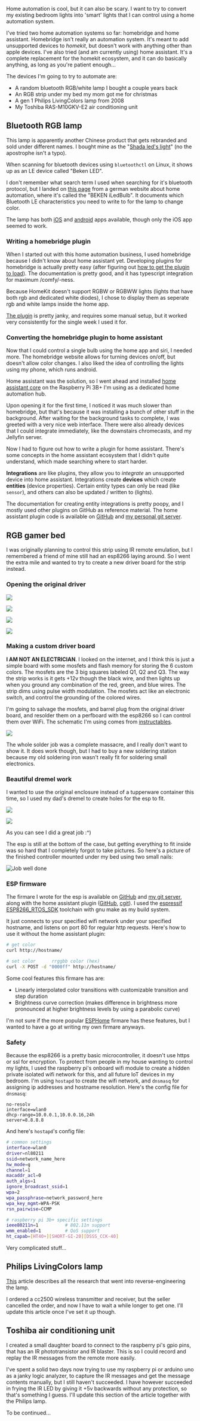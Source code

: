 [meta]: <title> (My home automation adventure)
[meta]: <subtitle> (How to make your house a shitty utopia)
[meta]: <author> (Loek)
[meta]: <date> (August 17 2021)
[meta]: <tags> (home automation, raspberry pi, esp8266, cc2500, microcontrollers, software, hardware, hacking)
[meta]: <cover> (/img/homeauto.png)

Home automation is cool, but it can also be scary. I want to try to convert my
existing bedroom lights into 'smart' lights that I can control using a home
automation system.

I've tried two home automation systems so far: homebridge and home assistant.
Homebridge isn't really an automation system. It's meant to add unsupported
devices to *homekit*, but doesn't work with anything other than apple devices.
I've also tried (and am currently using) home assistant. It's a complete
replacement for the homekit ecosystem, and it can do basically anything, as
long as you're patient enough...

The devices I'm going to try to automate are:

- A random bluetooth RGB/white lamp I bought a couple years back
- An RGB strip under my bed my mom got me for christmas
- A gen 1 Philips LivingColors lamp from 2008
- My Toshiba RAS-M10GKV-E2 air conditioning unit

## Bluetooth RGB lamp

This lamp is apparently another Chinese product that gets rebranded and sold
under different names. I bought mine as the "[Shada led's
light](http://leds-lightpro.com/node/4368)" (no the apostrophe isn't a typo).

When scanning for bluetooth devices using `bluetoothctl` on Linux, it shows up
as an LE device called "Beken LED".

I don't remember what search term I used when searching for it's bluetooth
protocol, but I landed on [this page](https://wiki.fhem.de/wiki/BEKEN_iLedBlub)
from a german website about home automation, where it's called the "BEKEN
iLedBulb". It documents which Bluetooth LE characteristics you need to write to
for the lamp to change color.

The lamp has both [iOS](https://apps.apple.com/us/app/leds-light/id1058642950)
and
[android](https://play.google.com/store/apps/details?id=com.shada.ledslight&hl=en_US&gl=US)
apps available, though only the iOS app seemed to work.

### Writing a homebridge plugin

When I started out with this home automation business, I used homebridge
because I didn't know about home assistant yet. Developing plugins for
homebridge is actually pretty easy (after figuring out [how to get the plugin
to load](https://github.com/homebridge/homebridge/issues/2958)). The
documentation is pretty good, and it has typescript integration for maximum
/comfy/-ness.

Because HomeKit doesn't support RGBW or RGBWW lights (lights that have both rgb
and dedicated white diodes), I chose to display them as seperate rgb and white
lamps inside the home app.

[The plugin](https://www.npmjs.com/package/homebridge-beken) is pretty janky,
and requires some manual setup, but it worked very consistently for the single
week I used it for.

### Converting the homebridge plugin to home assistant

Now that I could control a single bulb using the home app and siri, I needed
more. The homebridge website allows for turning devices on/off, but doesn't
allow color changes. I also liked the idea of controlling the lights using my
phone, which runs android.

Home assistant was the solution, so I went ahead and installed [home assistant
core](https://www.home-assistant.io/installation/linux#install-home-assistant-core)
on the Raspberry Pi 3B+ I'm using as a dedicated home automation hub.

Upon opening it for the first time, I noticed it was much slower than
homebridge, but that's because it was installing a bunch of other stuff in the
background. After waiting for the background tasks to complete, I was greeted
with a very nice web interface. There were also already devices that I could
integrate immediately, like the downstairs chromecasts, and my Jellyfin server.

Now I had to figure out how to write a plugin for home assistant. There's some
concepts in the home assistant ecosystem that I didn't quite understand, which
made searching where to start harder. 

**Integrations** are like plugins, they allow you to *integrate* an unsupported
device into home assistant. Integrations create **devices** which create
**entities** (device properties). Certain entity types can only be read (like
`sensor`), and others can also be updated / written to (lights).

The documentation for creating entity integrations is pretty poopy, and I
mostly used other plugins on GitHub as reference material. The home assistant
plugin code is available on
[GitHub](https://github.com/lonkaars/homeassistant-beken) and [my personal git
server](https://git.pipeframe.xyz/lonkaars/homeassistant-beken/about).

## RGB gamer bed

I was originally planning to control this strip using IR remote emulation, but
I remembered a friend of mine still had an esp8266 laying around. So I went the
extra mile and wanted to try to create a new driver board for the strip
instead.

### Opening the original driver

![](/img/homeauto/controller_original.jpg)

![](/img/homeauto/opening_controller.jpg)

![](/img/homeauto/open_controller.jpg)

![](/img/homeauto/controller_board.jpg)

### Making a custom driver board

**I AM NOT AN ELECTRICIAN**. I looked on the internet, and I think this is just
a simple board with some mosfets and flash memory for storing the 6 custom
colors. The mosfets are the 3 big squares labeled Q1, Q2 and Q3. The way the
strip works is it gets +12v though the black wire, and then lights up when you
ground any combination of the red, green, and blue wires. The strip dims using
pulse width modulation. The mosfets act like an electronic switch, and control
the grounding of the colored wires.

I'm going to salvage the mosfets, and barrel plug from the original driver
board, and resolder them on a perfboard with the esp8266 so I can control them
over WiFi. The schematic I'm using comes from
[instructables](https://www.instructables.com/WiFi-Controlled-RGB-LED-Strip-With-ESP8266/).

![](/img/homeauto/schematic.png)

The whole solder job was a complete massacre, and I really don't want to show
it. It does work though, but I had to buy a new soldering station because my
old soldering iron wasn't really fit for soldering small electronics.

### Beautiful dremel work

I wanted to use the original enclosure instead of a tupperware container this
time, so I used my dad's dremel to create holes for the esp to fit.

![](/img/homeauto/shittydremel.png)

![](/img/homeauto/espfit.png)

As you can see I did a great job :^)

The esp is still at the bottom of the case, but getting everything to fit
inside was so hard that I completely forgot to take pictures. So here's a
picture of the finished controller mounted under my bed using two small nails:

![Job well done](/img/homeauto/finishedcontroller.png)

### ESP firmware

The firmare I wrote for the esp is available on
[GitHub](https://github.com/lonkaars/esp8266-rgbstrip) and [my git
server](https://git.pipeframe.xyz/lonkaars/esp8266-rgbstrip/about), along with
the home assistant plugin
([GitHub](https://github.com/lonkaars/hass-esp8266-rgbstrip),
[cgit](https://git.pipeframe.xyz/lonkaars/hass-esp8266-rgbstrip/about)). I used
the [espressif ESP8266_RTOS_SDK](https://github.com/espressif/ESP8266_RTOS_SDK)
toolchain with gnu make as my build system.

It just connects to your specified wifi network under your specified hostname,
and listens on port 80 for regular http requests. Here's how to use it without
the home assistant plugin:

```bash
# get color
curl http://hostname/

# set color      rrggbb color (hex)
curl -X POST -d "0000ff" http://hostname/
```

Some cool features this firmare has are:

- Linearly interpolated color transitions with customizable transition and step
	duration
- Brightness curve correction (makes difference in brightness more pronounced
	at higher brightness levels by using a parabolic curve)

I'm not sure if the more popular [ESPHome](https://esphome.io/) firmare has
these features, but I wanted to have a go at writing my own firmare anyways.

### Safety

Because the esp8266 is a pretty basic microcontroller, it doesn't use https or
ssl for encryption. To protect from people in my house wanting to control my
lights, I used the raspberry pi's onboard wifi module to create a hidden
private isolated wifi network for this, and all future IoT devices in my
bedroom. I'm using `hostapd` to create the wifi network, and `dnsmasq` for
assigning ip addresses and hostname resolution. Here's the config file for
`dnsmasq`:

```
no-resolv
interface=wlan0
dhcp-range=10.0.0.1,10.0.0.16,24h
server=8.8.8.8
```

And here's `hostapd`'s config file:

```bash
# common settings
interface=wlan0
driver=nl80211
ssid=network_name_here
hw_mode=g
channel=1
macaddr_acl=0
auth_algs=1
ignore_broadcast_ssid=1
wpa=2
wpa_passphrase=network_password_here
wpa_key_mgmt=WPA-PSK
rsn_pairwise=CCMP

# raspberry pi 3b+ specific settings
ieee80211n=1          # 802.11n support
wmm_enabled=1         # QoS support
ht_capab=[HT40+][SHORT-GI-20][DSSS_CCK-40]
```

Very complicated stuff...

## Philips LivingColors lamp

[This](http://www.knutsel.org/2009/01/01/livingcolors-1st-generation/) article
describes all the research that went into reverse-engineering the lamp.

I ordered a cc2500 wireless transmitter and receiver, but the seller cancelled
the order, and now I have to wait a while longer to get one. I'll update this
article once I've set it up though.

## Toshiba air conditioning unit

I created a small daughter board to connect to the raspberry pi's gpio pins,
that has an IR phototransistor and IR blaster. This is so I could record and
replay the IR messages from the remote more easily.

I've spent a solid two days now trying to use my raspberry pi or arduino uno as
a janky logic analyzer, to capture the IR messages and get the message contents
manually, but I still haven't succeeded. I have however succeeded in frying the
IR LED by giving it +5v backwards without any protection, so that's something I
guess. I'll update this section of the article together with the Philips lamp.


To be continued...

